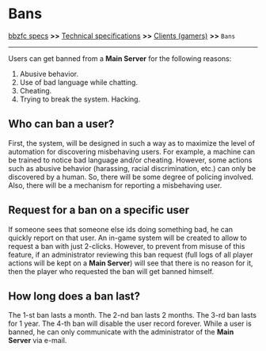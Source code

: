 # Bans

[bbzfc specs](../bbzfc_specs.md) **>>** [Technical specifications](technical_specifications.md) **>>** [Clients (gamers)](clients_gamers.md) **>>** `Bans`

---

Users can get banned from a **Main Server** for the following reasons:

1. Abusive behavior.
2. Use of bad language while chatting.
3. Cheating.
4. Trying to break the system. Hacking.


## Who can ban a user?

First, the system, will be designed in such a way as to maximize the level of automation for discovering misbehaving
users. For example, a machine can be trained to notice bad language and/or cheating. However, some actions such as
abusive behavior (harassing, racial discrimination, etc.) can only be discovered by a human. So, there will be
some degree of policing involved. Also, there will be a mechanism for reporting a misbehaving user.


## Request for a ban on a specific user

If someone sees that someone else ids doing something bad, he can quickly report on that user. An in-game system will
be created to allow to request a ban with just 2-clicks. However, to prevent from misuse of this feature, if an
administrator reviewing this ban request (full logs of all player actions will be kept on a **Main Server**) will see
that there is no reason for it, then the player who requested the ban will get banned himself.


## How long does a ban last?

The 1-st ban lasts a month. The 2-nd ban lasts 2 months. The 3-rd ban lasts for 1 year. The 4-th ban will disable
the user record forever. While a user is banned, he can only communicate with the administrator of the **Main Server**
via e-mail.
